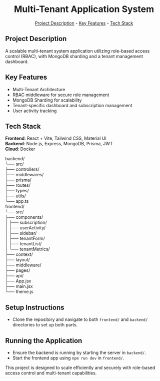 <h1 align="center">Multi-Tenant Application System</h1>
<p align="center"><a href="#project-description">Project Description</a> - <a href="#key-features">Key Features</a> - <a href="#technology-stack">Tech Stack</a></p>

## Project Description

A scalable multi-tenant system application utilizing role-based access control (RBAC), with MongoDB sharding and a tenant management dashboard.

## Key Features

*   Multi-Tenant Architecture
*   RBAC middleware for secure role management
*   MongoDB Sharding for scalability
*   Tenant-specific dashboard and subscription management
*   User activity tracking

## Tech Stack

**Frontend**: React + Vite, Tailwind CSS, Material UI  
**Backend**: Node.js, Express, MongoDB, Prisma, JWT  
**Cloud**: Docker


backend/<br>
└── src/<br>
├── controllers/<br>
├── middlewares/<br>
├── prisma/<br>
├── routes/<br>
├── types/<br>
├── utils/<br>
└── app.ts<br>
frontend/<br>
└── src/<br>
├── components/<br>
│ ├── subscription/<br>
│ ├── userActivity/<br>
│ ├── sidebar/<br>
│ ├── tenantForm/<br>
│ ├── tenantList/<br>
│ └── tenantMetrics/<br>
├── context/<br>
├── layout/<br>
├── middleware/<br>
├── pages/<br>
├── api/<br>
├── App.jsx<br>
├── main.jsx<br>
└── theme.js

## Setup Instructions

- Clone the repository and navigate to both `frontend/` and `backend/` directories to set up both parts.

## Running the Application

- Ensure the backend is running by starting the server in `backend/`.
- Start the frontend app using `npm run dev` in `frontend/`.

This project is designed to scale efficiently and securely with role-based access control and multi-tenant capabilities.
